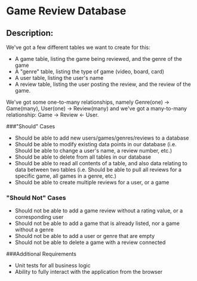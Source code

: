 # Game Review Database

## Description:

We've got a few different tables we want to create for this:
- A game table, listing the game being reviewed, and the genre of the game
- A "genre" table, listing the type of game (video, board, card)
- A user table, listing the user's name
- A review table, listing the user posting the review, and the review of the game.

We've got some one-to-many relationships, namely Genre(one) -> Game(many), User(one) -> Review(many)
and we've got a many-to-many relationship:  Game -> Review <- User.

###"Should" Cases
- Should be able to add new users/games/genres/reviews to a database 
- Should be able to modify existing data points in our database
  (i.e. Should be able to change a user's name, a review number, etc.)
- Should be able to delete from all tables in our database
- Should be able to read all contents of a table, and also data relating to data between two tables
  (i.e. Should be able to pull all reviews for a specific game, all games in a genre, etc.)
- Should be able to create multiple reviews for a user, or a game


### "Should Not" Cases
- Should not be able to add a game review without a rating value, or a corresponding user
- Should not be able to add a game that is already listed, nor a game without a genre
- Should not be able to add a user or genre that are empty
- Should not be able to delete a game with a review connected

###Additional Requirements
- Unit tests for all business logic
- Ability to fully interact with the application from the browser